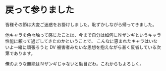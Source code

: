 # 戻って参りました

皆様その節は大変ご迷惑をお掛けしました。恥ずかしながら帰ってきました。

他キャラを色々触って感じたことは、今まで自分は如何にＮザンギというキャラ性能に頼って過ごしてきたのかということで、
こんなに恵まれたキャラはいないよ一緒に頑張ろうと DV 被害者みたいな思想を抱えながら甚く反省している次第であります。

俺のような無能はＮザンギじゃないと駄目だわ。これからもよろしく。
